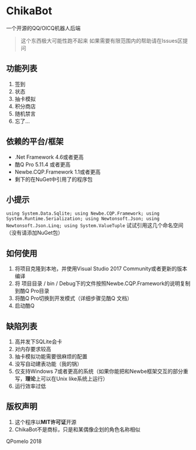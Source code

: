 ChikaBot
========

一个开源的QQ/OICQ机器人后端

> 这个东西极大可能性跑不起来
> 如果需要有限范围内的帮助请在Issues区提问

## 功能列表
1. 签到
2. 状态
3. 抽卡模拟
4. 积分商店
5. 随机禁言
6. 忘了...

## 依赖的平台/框架
 + .Net Framework 4.6或者更高
 + 酷Q Pro 5.11.4 或者更高
 + Newbe.CQP.Framework 1.1或者更高
 + 剩下的在NuGet中引用了的程序包

## 小提示
`using System.Data.Sqlite;
using Newbe.CQP.Framework;
using System.Runtime.Serialization;
using Newtonsoft.Json;
using Newtonsoft.Json.Linq;
using System.ValueTuple`
试试引用这几个命名空间（没有请添加NuGet包）

## 如何使用
1. 将项目克隆到本地，并使用Visual Studio 2017 Community或者更新的版本编译
2. 将 项目目录 / bin / Debug下的文件按照Newbe.CQP.Framework的说明复制到酷Q Pro目录
3. 将酷Q Pro切换到开发模式（详细步骤见酷Q 文档）
4. 启动酷Q

## 缺陷列表
1. 高并发下SQLite会卡
2. 对内存要求较高
3. 抽卡模拟功能需要很麻烦的配置
4. 没写自动建表功能（我的锅）
5. 仅支持Windows 7或者更高的系统（如果你能把和Newbe框架交互的部分重写，**理论**上可以在Unix like系统上运行）
6. 运行效率过低

## 版权声明
1. 这个程序以**MIT许可证**开源
2. ChikaBot不是商标，只是和某偶像企划的角色名称相似

QPomelo 2018

